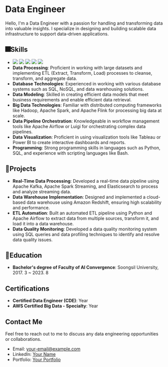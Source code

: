 # Data Engineer

Hello, I'm a Data Engineer with a passion for handling and transforming data into valuable insights. I specialize in designing and building scalable data infrastructure to support data-driven applications.

## 🎆Skills

- <img src="https://img.shields.io/badge/Android-3DDC84?style=flat-square&logo=Android&logoColor=white"/> <img src="https://img.shields.io/badge/Python-3776AB?style=flat-square&logo=Python&logoColor=yellow"/> <img src="https://img.shields.io/badge/Jupyter-F37626?style=flat-square&logo=Jupyter&logoColor=yellow"/> <img src="https://img.shields.io/badge/C-A8B9CC?style=flat-square&logo=C&logoColor=blue"/> <img src="https://img.shields.io/badge/C++-00599C?style=flat-square&logo=cplusplus&logoColor=white"/>
- **Data Processing**: Proficient in working with large datasets and implementing ETL (Extract, Transform, Load) processes to cleanse, transform, and aggregate data.
- **Database Technologies**: Experienced in working with various database systems such as SQL, NoSQL, and data warehousing solutions.
- **Data Modeling**: Skilled in creating efficient data models that meet business requirements and enable efficient data retrieval.
- **Big Data Technologies**: Familiar with distributed computing frameworks like Hadoop, Apache Spark, and Apache Flink for processing big data at scale.
- **Data Pipeline Orchestration**: Knowledgeable in workflow management tools like Apache Airflow or Luigi for orchestrating complex data pipelines.
- **Data Visualization**: Proficient in using visualization tools like Tableau or Power BI to create interactive dashboards and reports.
- **Programming**: Strong programming skills in languages such as Python, SQL, and experience with scripting languages like Bash.

## 📘Projects

- **Real-Time Data Processing**: Developed a real-time data pipeline using Apache Kafka, Apache Spark Streaming, and Elasticsearch to process and analyze streaming data.
- **Data Warehouse Implementation**: Designed and implemented a cloud-based data warehouse using Amazon Redshift, ensuring high scalability and performance.
- **ETL Automation**: Built an automated ETL pipeline using Python and Apache Airflow to extract data from multiple sources, transform it, and load it into a data warehouse.
- **Data Quality Monitoring**: Developed a data quality monitoring system using SQL queries and data profiling techniques to identify and resolve data quality issues.

## 🎩Education

- **Bachelor's degree of Faculty of AI Convergence**: Soongsil University, 2017. 3 ~ 2023. 8

## Certifications

- **Certified Data Engineer (CDE)**: Year
- **AWS Certified Big Data - Specialty**: Year

## Contact Me

Feel free to reach out to me to discuss any data engineering opportunities or collaborations.

- Email: [your-email@example.com](mailto:your-email@example.com)
- LinkedIn: [Your Name](https://www.linkedin.com/in/yourname)
- Portfolio: [Your Portfolio](https://your-portfolio-website.com)
